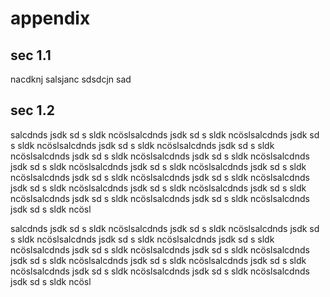 # appendix 

## sec 1.1 

nacdknj salsjanc sdsdcjn sad

## sec 1.2 

salcdnds jsdk sd s sldk ncöslsalcdnds jsdk sd s sldk ncöslsalcdnds jsdk sd s sldk ncöslsalcdnds jsdk sd s sldk ncöslsalcdnds jsdk sd s sldk ncöslsalcdnds jsdk sd s sldk ncöslsalcdnds jsdk sd s sldk ncöslsalcdnds jsdk sd s sldk ncöslsalcdnds jsdk sd s sldk ncöslsalcdnds jsdk sd s sldk ncöslsalcdnds jsdk sd s sldk ncöslsalcdnds jsdk sd s sldk ncöslsalcdnds jsdk sd s sldk ncöslsalcdnds jsdk sd s sldk ncöslsalcdnds jsdk sd s sldk ncöslsalcdnds jsdk sd s sldk ncöslsalcdnds jsdk sd s sldk ncöslsalcdnds jsdk sd s sldk ncösl

salcdnds jsdk sd s sldk ncöslsalcdnds jsdk sd s sldk ncöslsalcdnds jsdk sd s sldk ncöslsalcdnds jsdk sd s sldk ncöslsalcdnds jsdk sd s sldk ncöslsalcdnds jsdk sd s sldk ncöslsalcdnds jsdk sd s sldk ncöslsalcdnds jsdk sd s sldk ncöslsalcdnds jsdk sd s sldk ncöslsalcdnds jsdk sd s sldk ncöslsalcdnds jsdk sd s sldk ncöslsalcdnds jsdk sd s sldk ncöslsalcdnds jsdk sd s sldk ncösl
